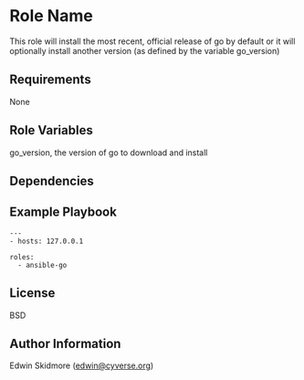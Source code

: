 Role Name
=========

This role will install the most recent, official release of go by default or it will optionally install another version (as defined by the variable go_version)

Requirements
------------

None

Role Variables
--------------

go_version, the version of go to download and install

Dependencies
------------


Example Playbook
----------------

	---
	- hosts: 127.0.0.1

	roles:
	  - ansible-go

License
-------

BSD

Author Information
------------------

Edwin Skidmore (edwin@cyverse.org)
